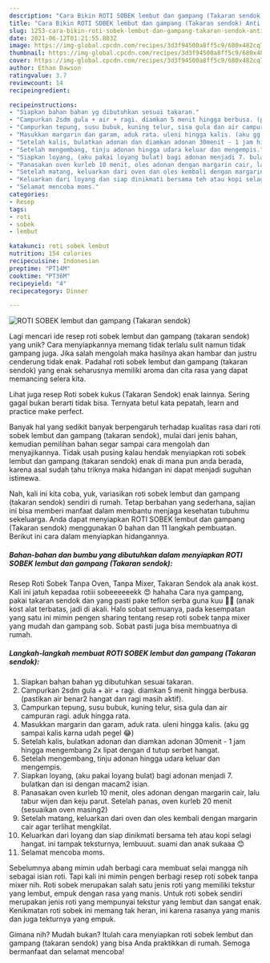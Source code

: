 ```yaml
---
description: "Cara Bikin ROTI SOBEK lembut dan gampang (Takaran sendok) Anti Gagal"
title: "Cara Bikin ROTI SOBEK lembut dan gampang (Takaran sendok) Anti Gagal"
slug: 1253-cara-bikin-roti-sobek-lembut-dan-gampang-takaran-sendok-anti-gagal
date: 2021-06-12T01:21:55.803Z
image: https://img-global.cpcdn.com/recipes/3d3f94500a8ff5c9/680x482cq70/roti-sobek-lembut-dan-gampang-takaran-sendok-foto-resep-utama.jpg
thumbnail: https://img-global.cpcdn.com/recipes/3d3f94500a8ff5c9/680x482cq70/roti-sobek-lembut-dan-gampang-takaran-sendok-foto-resep-utama.jpg
cover: https://img-global.cpcdn.com/recipes/3d3f94500a8ff5c9/680x482cq70/roti-sobek-lembut-dan-gampang-takaran-sendok-foto-resep-utama.jpg
author: Ethan Dawson
ratingvalue: 3.7
reviewcount: 14
recipeingredient:

recipeinstructions:
- "Siapkan bahan bahan yg dibutuhkan sesuai takaran."
- "Campurkan 2sdm gula + air + ragi. diamkan 5 menit hingga berbusa. (pastikan air benar2 hangat dan ragi masih aktif)."
- "Campurkan tepung, susu bubuk, kuning telur, sisa gula dan air campuran ragi. aduk hingga rata."
- "Masukkan margarin dan garam, aduk rata. uleni hingga kalis. (aku gg sampai kalis karna udah pegel 😂)"
- "Setelah kalis, bulatkan adonan dan diamkan adonan 30menit - 1 jam hingga mengembang 2x lipat dengan d tutup serbet hangat."
- "Setelah mengembang, tinju adonan hingga udara keluar dan mengempis."
- "Siapkan loyang, (aku pakai loyang bulat) bagi adonan menjadi 7. bulatkan dan isi dengan macam2 isian."
- "Panasakan oven kurleb 10 menit, oles adonan dengan margarin cair, lalu tabur wijen dan keju parut. Setelah panas, oven kurleb 20 menit (sesuaikan oven masing2)"
- "Setelah matang, keluarkan dari oven dan oles kembali dengan margarin cair agar terlihat mengkilat."
- "Keluarkan dari loyang dan siap dinikmati bersama teh atau kopi selagi hangat. ini tampak teksturnya, lembuuut. suami dan anak sukaaa 😊"
- "Selamat mencoba moms."
categories:
- Resep
tags:
- roti
- sobek
- lembut

katakunci: roti sobek lembut 
nutrition: 154 calories
recipecuisine: Indonesian
preptime: "PT14M"
cooktime: "PT36M"
recipeyield: "4"
recipecategory: Dinner

---
```



![ROTI SOBEK lembut dan gampang (Takaran sendok)](https://img-global.cpcdn.com/recipes/3d3f94500a8ff5c9/680x482cq70/roti-sobek-lembut-dan-gampang-takaran-sendok-foto-resep-utama.jpg)

Lagi mencari ide resep roti sobek lembut dan gampang (takaran sendok) yang unik? Cara menyiapkannya memang tidak terlalu sulit namun tidak gampang juga. Jika salah mengolah maka hasilnya akan hambar dan justru cenderung tidak enak. Padahal roti sobek lembut dan gampang (takaran sendok) yang enak seharusnya memiliki aroma dan cita rasa yang dapat memancing selera kita.

Lihat juga resep Roti sobek kukus (Takaran Sendok) enak lainnya. Sering gagal bukan berarti tidak bisa. Ternyata betul kata pepatah, learn and practice make perfect.

Banyak hal yang sedikit banyak berpengaruh terhadap kualitas rasa dari roti sobek lembut dan gampang (takaran sendok), mulai dari jenis bahan, kemudian pemilihan bahan segar sampai cara mengolah dan menyajikannya. Tidak usah pusing kalau hendak menyiapkan roti sobek lembut dan gampang (takaran sendok) enak di mana pun anda berada, karena asal sudah tahu triknya maka hidangan ini dapat menjadi suguhan istimewa.


Nah, kali ini kita coba, yuk, variasikan roti sobek lembut dan gampang (takaran sendok) sendiri di rumah. Tetap berbahan yang sederhana, sajian ini bisa memberi manfaat dalam membantu menjaga kesehatan tubuhmu sekeluarga. Anda dapat menyiapkan ROTI SOBEK lembut dan gampang (Takaran sendok) menggunakan 0 bahan dan 11 langkah pembuatan. Berikut ini cara dalam menyiapkan hidangannya.

<!--inarticleads1-->

##### Bahan-bahan dan bumbu yang dibutuhkan dalam menyiapkan ROTI SOBEK lembut dan gampang (Takaran sendok):



Resep Roti Sobek Tanpa Oven, Tanpa Mixer, Takaran Sendok ala anak kost. Kali ini jatuh kepadaa rotiii sobeeeeeekk 😍 hahaha Cara nya gampang, pakai takaran sendok dan yang pasti pake teflon serba guna kuu 🤭🤭 (anak kost alat terbatas, jadi di akali. Halo sobat semuanya, pada kesempatan yang satu ini mimin pengen sharing tentang resep roti sobek tanpa mixer yang mudah dan gampang sob. Sobat pasti juga bisa membuatnya di rumah. 

<!--inarticleads2-->

##### Langkah-langkah membuat ROTI SOBEK lembut dan gampang (Takaran sendok):

1. Siapkan bahan bahan yg dibutuhkan sesuai takaran.
1. Campurkan 2sdm gula + air + ragi. diamkan 5 menit hingga berbusa. (pastikan air benar2 hangat dan ragi masih aktif).
1. Campurkan tepung, susu bubuk, kuning telur, sisa gula dan air campuran ragi. aduk hingga rata.
1. Masukkan margarin dan garam, aduk rata. uleni hingga kalis. (aku gg sampai kalis karna udah pegel 😂)
1. Setelah kalis, bulatkan adonan dan diamkan adonan 30menit - 1 jam hingga mengembang 2x lipat dengan d tutup serbet hangat.
1. Setelah mengembang, tinju adonan hingga udara keluar dan mengempis.
1. Siapkan loyang, (aku pakai loyang bulat) bagi adonan menjadi 7. bulatkan dan isi dengan macam2 isian.
1. Panasakan oven kurleb 10 menit, oles adonan dengan margarin cair, lalu tabur wijen dan keju parut. Setelah panas, oven kurleb 20 menit (sesuaikan oven masing2)
1. Setelah matang, keluarkan dari oven dan oles kembali dengan margarin cair agar terlihat mengkilat.
1. Keluarkan dari loyang dan siap dinikmati bersama teh atau kopi selagi hangat. ini tampak teksturnya, lembuuut. suami dan anak sukaaa 😊
1. Selamat mencoba moms.


Sebelumnya abang mimin udah berbagi cara membuat selai mangga nih sebagai isian roti. Tapi kali ini mimin pengen berbagi resep roti sobek tanpa mixer nih. Roti sobek merupakan salah satu jenis roti yang memiliki tekstur yang lembut, empuk dengan rasa yang manis. Untuk roti sobek sendiri merupakan jenis roti yang mempunyai tekstur yang lembut dan sangat enak. Kenikmatan roti sobek ini memang tak heran, ini karena rasanya yang manis dan juga tekturnya yang empuk. 

Gimana nih? Mudah bukan? Itulah cara menyiapkan roti sobek lembut dan gampang (takaran sendok) yang bisa Anda praktikkan di rumah. Semoga bermanfaat dan selamat mencoba!
